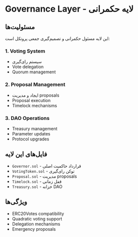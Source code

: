 # Governance Layer - لایه حکمرانی

## مسئولیت‌ها

این لایه مسئول حکمرانی و تصمیم‌گیری جمعی پروتکل است:

### 1. Voting System
- سیستم رای‌گیری
- Vote delegation
- Quorum management

### 2. Proposal Management
- ایجاد و مدیریت proposals
- Proposal execution
- Timelock mechanisms

### 3. DAO Operations
- Treasury management
- Parameter updates
- Protocol upgrades

## فایل‌های این لایه

- `Governor.sol` - قرارداد حاکمیت اصلی
- `VotingToken.sol` - توکن رای‌گیری
- `Proposal.sol` - مدیریت proposals
- `Timelock.sol` - قفل زمانی
- `Treasury.sol` - خزانه DAO

## ویژگی‌ها

- ERC20Votes compatibility
- Quadratic voting support
- Delegation mechanisms
- Emergency proposals 